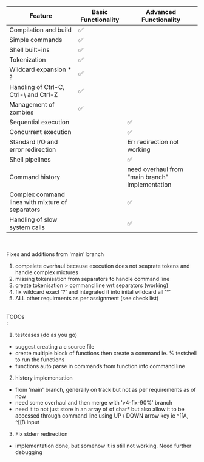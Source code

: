 | Feature                                     | Basic Functionality | Advanced Functionality |
|---------------------------------------------|---------------------|-------------------------|
| Compilation and build                       | ✅                 |                         |
| Simple commands                             | ✅                 |                         |
| Shell built-ins                             | ✅                 |                         |
| Tokenization                                | ✅                 |                         |
| Wildcard expansion * ?                      | ✅                 |                         |
| Handling of Ctrl-C, Ctrl-\ and Ctrl-Z       | ✅                 |                         |
| Management of zombies                       | ✅                 |                         |
| Sequential execution                        |                     | ✅                     |
| Concurrent execution                        |                     | ✅                     |
| Standard I/O and error redirection          |                     | Err redirection not working                     |
| Shell pipelines                             |                     | ✅                     |
| Command history                             |                     | need overhaul from "main branch" implementation            |
| Complex command lines with mixture of separators |               | ✅                     |
| Handling of slow system calls               |                     | ✅                     |

<br>

Fixes and additions from 'main' branch
1. compelete overhaul because execution does not seaprate tokens and handle complex mixtures
2. missing tokenisation from separators to handle command line
3. create tokenisation > command line wrt separators (working)
4. fix wildcard exact '?' and integrated it into inital wildcard all '*'
5. ALL other requirments as per assignment (see check list)

<br>TODOs</br>: 
1. testcases (do as you go)
- suggest creating a c source file
- create multiple block of functions then create a command ie. % testshell to run the functions
- functions auto parse in commands from function into command line

2. history implementation
- from 'main' branch, generally on track but not as per requirements as of now
- need some overhaul and then merge with 'v4-fix-90%' branch
- need it to not just store in an array of of char* but also allow it to be accessed through command line using UP / DOWN arrow key ie  ^[[A, ^[[B input

3. Fix stderr redirection
- implementation done, but somehow it is still not working. Need further debugging
